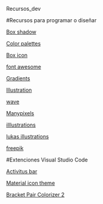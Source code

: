 Recursos_dev

#Recursos para programar o diseñar

[Box shadow](https://www.cssmatic.com/box-shadow)

[Color palettes](https://coolors.co/508ca4-513b3c-329f5b-e5ebea-0d5d56)

[Box icon ](https://boxicons.com/)

[font awesome](https://fontawesome.com/)

[Gradients](https://uigradients.com/#TheBlueLagoon)

[Illustration](https://undraw.co/)

[wave](https://smooth.ie/blogs/news/svg-wavey-transitions-between-sections)

[Manypixels](https://www.manypixels.co/gallery)

[illlustrations](https://illlustrations.co/)

[lukas illustrations](https://lukaszadam.com/illustrations)

[freepik](https://www.freepik.es/)

[]()


#Extenciones Visual Studio Code

[Activitus bar](https://marketplace.visualstudio.com/items?itemName=Gruntfuggly.activitusbar)

[Material icon theme](https://marketplace.visualstudio.com/items?itemName=PKief.material-icon-theme)

[Bracket Pair Colorizer 2](https://marketplace.visualstudio.com/items?itemName=CoenraadS.bracket-pair-colorizer-2)
